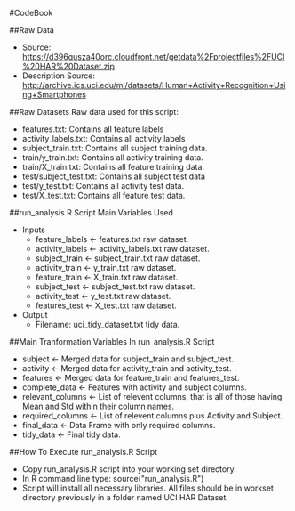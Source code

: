 #CodeBook

##Raw Data
* Source: https://d396qusza40orc.cloudfront.net/getdata%2Fprojectfiles%2FUCI%20HAR%20Dataset.zip
* Description Source: http://archive.ics.uci.edu/ml/datasets/Human+Activity+Recognition+Using+Smartphones

##Raw Datasets
Raw data used for this script:
* features.txt: Contains all feature labels 
* activity_labels.txt: Contains all activity labels 
* subject_train.txt: Contains all subject training data. 
* train/y_train.txt: Contains all activity training data.
* train/X_train.txt: Contains all feature training data.
* test/subject_test.txt: Contains all subject test data 
* test/y_test.txt: Contains all activity test data.
* test/X_test.txt: Contains all feature test data.

##run_analysis.R Script Main Variables Used
* Inputs
  * feature_labels <- features.txt raw dataset.
  * activity_labels <- activity_labels.txt raw dataset.
  * subject_train <- subject_train.txt raw dataset.
  * activity_train <- y_train.txt raw dataset.
  * feature_train <- X_train.txt raw dataset.
  * subject_test <- subject_test.txt raw dataset.
  * activity_test <- y_test.txt raw dataset.
  * features_test <- X_test.txt raw dataset.
* Output
  * Filename: uci_tidy_dataset.txt tidy data.

##Main Tranformation Variables In run_analysis.R Script
* subject <- Merged data for subject_train and subject_test.
* activity <- Merged data for activity_train and activity_test.
* features <- Merged data for feature_train and features_test.
* complete_data <- Features with activity and subject columns.
* relevant_columns <- List of relevent columns, that is all of those having Mean and Std within their column names.
* required_columns <- List of relevent columns plus Activity and Subject.
* final_data <- Data Frame with only required columns.
* tidy_data <- Final tidy data.

##How To Execute run_analysis.R Script
* Copy run_analysis.R script into your working set directory.
* In R command line type: source("run_analysis.R")
* Script will install all necessary libraries. All files should be in workset directory previously in a folder named UCI HAR Dataset.
